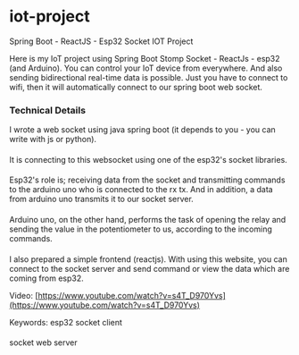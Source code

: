 # iot-project
Spring Boot - ReactJS - Esp32 Socket IOT Project

Here is my IoT project using Spring Boot Stomp Socket - ReactJs - esp32 (and Arduino).
You can control your IoT device from everywhere. And also sending bidirectional real-time data is possible. Just you have to connect to wifi, then it will automatically connect to our spring boot web socket.

### Technical Details

 I wrote a web socket using java spring boot (it depends to you - you can write with js or python).
 ####
 It is connecting to this websocket using one of the esp32's socket libraries.
 ####
 Esp32's role is; receiving data from the socket and transmitting commands to the arduino uno who is connected to the rx tx. And in addition, a data from arduino uno transmits it to our socket server.
 ####
 Arduino uno, on the other hand, performs the task of opening the relay and sending the value in the potentiometer to us, according to the incoming commands.
 ####
 I also prepared a simple frontend (reactjs). With using this website, you can connect to the socket server and send command or view the data which are coming from esp32.

Video: [https://www.youtube.com/watch?v=s4T_D970Yvs](https://www.youtube.com/watch?v=s4T_D970Yvs)

Keywords:
esp32 socket client
####
socket web server 
